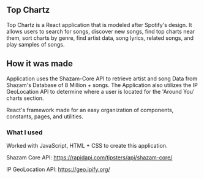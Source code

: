 ## Top Chartz

Top Chartz is a React application that is modeled after Spotify's design. It allows users to search for songs, discover new songs, 
find top charts near them, sort charts by genre, 
find artist data, song lyrics, related songs, and play samples of songs. 

## How it was made
Application uses the Shazam-Core API to retrieve artist and song Data from Shazam's Database of 8 Million + songs. 
The Application also utilizes the IP GeoLocation API to determine where a user is located for the 'Around You' charts section.

React's framework made for an easy organization of components, constants, pages, and utilities. 

### What I used
Worked with JavaScript, HTML + CSS to create this application.

Shazam Core API: https://rapidapi.com/tipsters/api/shazam-core/

IP GeoLocation API: https://geo.ipify.org/
